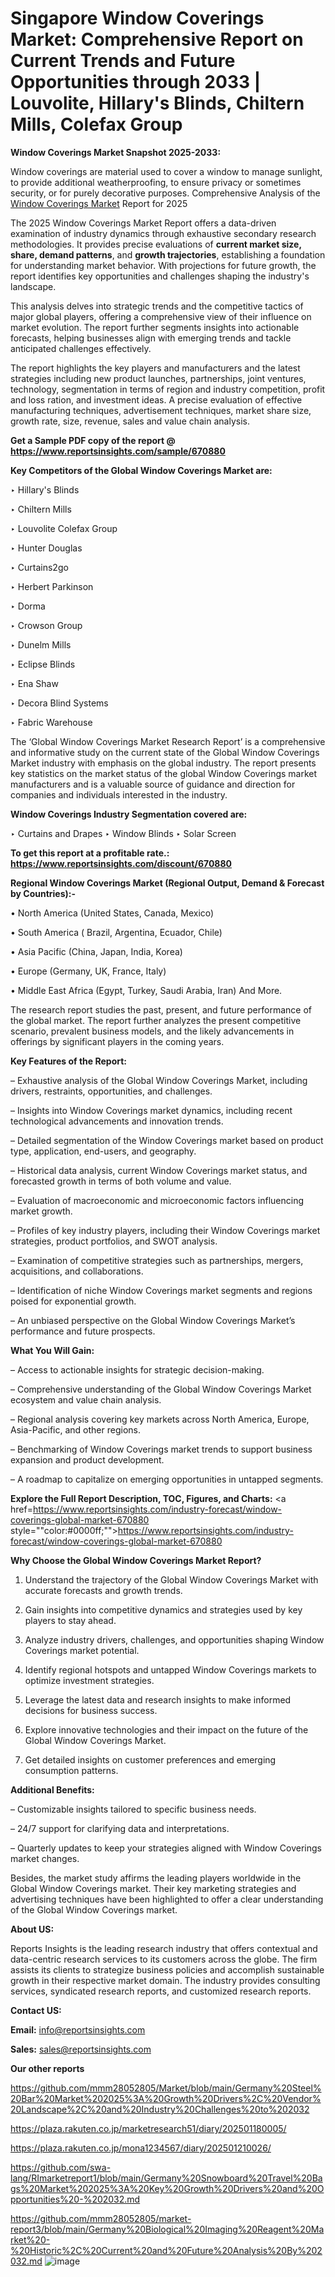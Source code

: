 # Singapore Window Coverings Market: Comprehensive Report on Current Trends and Future Opportunities through 2033 | Louvolite, Hillary&#39;s Blinds, Chiltern Mills, Colefax Group

<strong>Window Coverings Market Snapshot 2025-2033:</strong>

Window coverings are material used to cover a window to manage sunlight, to provide additional weatherproofing, to ensure privacy or sometimes security, or for purely decorative purposes. Comprehensive Analysis of the <a href=https://www.reportsinsights.com/sample/670880>Window Coverings Market</a> Report for 2025

The 2025 Window Coverings Market Report offers a data-driven examination of industry dynamics through exhaustive secondary research methodologies. It provides precise evaluations of <strong>current market size, share, demand patterns</strong>, and <strong>growth trajectories</strong>, establishing a foundation for understanding market behavior. With projections for future growth, the report identifies key opportunities and challenges shaping the industry's landscape.

This analysis delves into strategic trends and the competitive tactics of major global players, offering a comprehensive view of their influence on market evolution. The report further segments insights into actionable forecasts, helping businesses align with emerging trends and tackle anticipated challenges effectively.

The report highlights the key players and manufacturers and the latest strategies including new product launches, partnerships, joint ventures, technology, segmentation in terms of region and industry competition, profit and loss ration, and investment ideas. A precise evaluation of effective manufacturing techniques, advertisement techniques, market share size, growth rate, size, revenue, sales and value chain analysis.

<strong>Get a Sample PDF copy of the report @ <a href=https://www.reportsinsights.com/sample/670880 style=color:#0000ff;>https://www.reportsinsights.com/sample/670880</a></strong>

<strong>Key Competitors of the Global Window Coverings Market are:</strong>

‣ Hillary&#39;s Blinds

‣ Chiltern Mills

‣ Louvolite Colefax Group

‣ Hunter Douglas

‣ Curtains2go

‣ Herbert Parkinson

‣ Dorma

‣ Crowson Group

‣ Dunelm Mills

‣ Eclipse Blinds

‣ Ena Shaw

‣ Decora Blind Systems

‣ Fabric Warehouse

The ‘Global Window Coverings Market Research Report’ is a comprehensive and informative study on the current state of the Global Window Coverings Market industry with emphasis on the global industry. The report presents key statistics on the market status of the global Window Coverings market manufacturers and is a valuable source of guidance and direction for companies and individuals interested in the industry.

<strong>Window Coverings Industry Segmentation covered are:</strong>

‣ Curtains and Drapes
‣ Window Blinds
‣ Solar Screen

<strong>To get this report at a profitable rate.: <a href=https://www.reportsinsights.com/discount/670880 style=color:#0000ff;>https://www.reportsinsights.com/discount/670880</a></strong>

<strong>Regional Window Coverings Market (Regional Output, Demand &amp; Forecast by Countries):-</strong>

• North America (United States, Canada, Mexico)

• South America ( Brazil, Argentina, Ecuador, Chile)

• Asia Pacific (China, Japan, India, Korea)

• Europe (Germany, UK, France, Italy)

• Middle East Africa (Egypt, Turkey, Saudi Arabia, Iran) And More.

The research report studies the past, present, and future performance of the global market. The report further analyzes the present competitive scenario, prevalent business models, and the likely advancements in offerings by significant players in the coming years.

<strong>Key Features of the Report:</strong>

– Exhaustive analysis of the Global Window Coverings Market, including drivers, restraints, opportunities, and challenges.

– Insights into Window Coverings market dynamics, including recent technological advancements and innovation trends.

– Detailed segmentation of the Window Coverings market based on product type, application, end-users, and geography.

– Historical data analysis, current Window Coverings market status, and forecasted growth in terms of both volume and value.

– Evaluation of macroeconomic and microeconomic factors influencing market growth.

– Profiles of key industry players, including their Window Coverings market strategies, product portfolios, and SWOT analysis.

– Examination of competitive strategies such as partnerships, mergers, acquisitions, and collaborations.

– Identification of niche Window Coverings market segments and regions poised for exponential growth.

– An unbiased perspective on the Global Window Coverings Market’s performance and future prospects.

<strong>What You Will Gain:</strong>

– Access to actionable insights for strategic decision-making.

– Comprehensive understanding of the Global Window Coverings Market ecosystem and value chain analysis.

– Regional analysis covering key markets across North America, Europe, Asia-Pacific, and other regions.

– Benchmarking of Window Coverings market trends to support business expansion and product development.

– A roadmap to capitalize on emerging opportunities in untapped segments.

<strong>Explore the Full Report Description, TOC, Figures, and Charts:</strong>
<a href=https://www.reportsinsights.com/industry-forecast/window-coverings-global-market-670880 style=""color:#0000ff;"">https://www.reportsinsights.com/industry-forecast/window-coverings-global-market-670880</a>

<strong>Why Choose the Global Window Coverings Market Report?</strong>

1. Understand the trajectory of the Global Window Coverings Market with accurate forecasts and growth trends.

2. Gain insights into competitive dynamics and strategies used by key players to stay ahead.

3. Analyze industry drivers, challenges, and opportunities shaping Window Coverings market potential.

4. Identify regional hotspots and untapped Window Coverings markets to optimize investment strategies.

5. Leverage the latest data and research insights to make informed decisions for business success.

6. Explore innovative technologies and their impact on the future of the Global Window Coverings Market.

7. Get detailed insights on customer preferences and emerging consumption patterns.

<strong>Additional Benefits:</strong>

– Customizable insights tailored to specific business needs.

– 24/7 support for clarifying data and interpretations.

– Quarterly updates to keep your strategies aligned with Window Coverings market changes.

Besides, the market study affirms the leading players worldwide in the Global Window Coverings market. Their key marketing strategies and advertising techniques have been highlighted to offer a clear understanding of the Global Window Coverings market.

<strong><strong>About US</strong>:</strong>

Reports Insights is the leading research industry that offers contextual and data-centric research services to its customers across the globe. The firm assists its clients to strategize business policies and accomplish sustainable growth in their respective market domain. The industry provides consulting services, syndicated research reports, and customized research reports.

<strong>Contact US:</strong>

<p class=><b>Email:</b> <a href=mailto:info@reportsinsights.com>info@reportsinsights.com</a></p>
<p class=><b>Sales:</b> <a href=mailto:sales@reportsinsights.com>sales@reportsinsights.com</a></p>

<strong>Our other reports</strong>

<a href=https://github.com/mmm28052805/Market/blob/main/Germany%20Steel%20Bar%20Market%202025%3A%20Growth%20Drivers%2C%20Vendor%20Landscape%2C%20and%20Industry%20Challenges%20to%202032>https://github.com/mmm28052805/Market/blob/main/Germany%20Steel%20Bar%20Market%202025%3A%20Growth%20Drivers%2C%20Vendor%20Landscape%2C%20and%20Industry%20Challenges%20to%202032</a>

<a href=https://plaza.rakuten.co.jp/marketresearch51/diary/202501180005/>https://plaza.rakuten.co.jp/marketresearch51/diary/202501180005/</a>

<a href=https://plaza.rakuten.co.jp/mona1234567/diary/202501210026/>https://plaza.rakuten.co.jp/mona1234567/diary/202501210026/</a>

<a href=https://github.com/swa-lang/RImarketreport1/blob/main/Germany%20Snowboard%20Travel%20Bags%20Market%202025%3A%20Key%20Growth%20Drivers%20and%20Opportunities%20-%202032.md>https://github.com/swa-lang/RImarketreport1/blob/main/Germany%20Snowboard%20Travel%20Bags%20Market%202025%3A%20Key%20Growth%20Drivers%20and%20Opportunities%20-%202032.md</a>

<a href=https://github.com/mmm28052805/market-report3/blob/main/Germany%20Biological%20Imaging%20Reagent%20Market%20-%20Historic%2C%20Current%20and%20Future%20Analysis%20By%202032.md>https://github.com/mmm28052805/market-report3/blob/main/Germany%20Biological%20Imaging%20Reagent%20Market%20-%20Historic%2C%20Current%20and%20Future%20Analysis%20By%202032.md</a>
![image](https://github.com/user-attachments/assets/de5cc1e2-a322-4eca-a97f-eb9435610caf)
